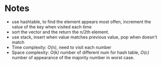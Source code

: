 # Notes
* use hashtable, to find the element appears most offen, increment the value of the key when visited each time
* sort the vector and the return the n/2th element.
* use stack, insert when value matches previous value, pop when doesn't match 
* Time complexity: _O(n)_, need to visit each number
* Space complexity: _O(k)_ number of different num for hash table, _O(c)_ number of appearance of the majority number in worst case.
